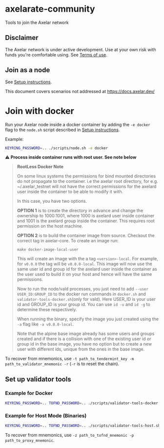 # axelarate-community

Tools to join the Axelar network

## Disclaimer
The Axelar network is under active development.  Use at your own risk with funds you're comfortable using.  See [Terms of use](https://docs.axelar.dev/#/terms-of-use).

## Join as a node

See [Setup instructions](https://docs.axelar.dev/#/parent-pages/setup).

This document covers scenarios not addressed at https://docs.axelar.dev/
# Join with docker

Run your Axelar node inside a docker container by adding the `-e docker` flag to the `node.sh` script described in [Setup instructions](https://docs.axelar.dev/#/parent-pages/setup).

Example:
```bash
KEYRING_PASSWORD=.. ./scripts/node.sh -e docker
```
⚠️ **Process inside container runs with root user. See note below**

> **RootLess Docker Note**
>
> On some linux systems the permissions for bind mounted directories do not propagate to the container. i.e the axelar root directory, for e.g. ~/.axelar_testnet will not have the correct permissions for the axelard user inside the container to be able to modify it with.
>
> In this case, you have two options.
>
> **OPTION 1** is to create the directory in advance and change the ownership to 1000:1001, where 1000 is axelard user inside container and 1001 is the axelard group inside the container. This requires root permission on the host machine.
>
> **OPTION 2** is to build the container image from source. Checkout the correct tag in axelar-core. To create an image run:
>
> `make docker-image-local-user`
>
> This will create an image with the a tag `<version>-local`. For example, for `v0.0.0` the tag will be `v0.0.0-local`. This image will now use the same user id and group id for the axelard user inside the container as the user used to build it on your host and hence will have the same permissions.
>
> Now to run the node/vald processes, you just need to add `--user USER_ID:GROUP_ID` to the docker run commands in `docker.sh` and `validator-tools-docker.sh`(only for vald). Here USER_ID is your user id and GROUP_ID is your group id. You can use `id -u` and `id -g` to determine these respectively.
>
> When running the binary, specify the image you just created using the `-a` flag like `-a v0.0.0-local`.
>
> Note that the alpine base image already has some users and groups created and if there is a collision with one of the existing user id or group id in the base image, you have no option but to create a new user with different ids, unique from the ones in the base image.

To recover from mnemonics, use `-t path_to_tendermint_key -m path_to_validator_mnemonic -r` (`-r` is to reset the chain).

## Set up validator tools

### Example for Docker
```bash
KEYRING_PASSWORD=.. TOFND_PASSWORD=.. ./scripts/validator-tools-docker.sh
```

### Example for Host Mode (Binaries)
```bash
KEYRING_PASSWORD=.. TOFND_PASSWORD=.. ./scripts/validator-tools-host.sh
```

To recover from mnemonics, use `-z path_to_tofnd_mnemonic -p path_to_proxy_mnemonic`.
